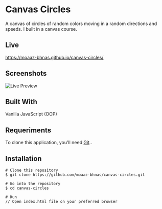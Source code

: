 # Canvas Circles
A canvas of circles of random colors moving in a random directions and speeds. I built in a canvas course.

## Live
https://moaaz-bhnas.github.io/canvas-circles/
 
## Screenshots
![Live Preview](https://media.giphy.com/media/KZx54L1EKk13syGQ3C/giphy.gif)

## Built With
Vanilla JavaScript (OOP)

## Requeriments
To clone this application, you'll need [Git](https://git-scm.com/)..

## Installation
```
# Clone this repository
$ git clone https://github.com/moaaz-bhnas/canvas-circles.git

# Go into the repository
$ cd canvas-circles

# Run
// Open index.html file on your preferred browser
```
